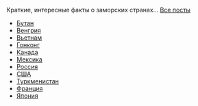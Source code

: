 Краткие, интересные факты о заморских странах...
<a href="/posts.html?zametki_o_stranah/README">Все посты</a>

* [Бутан](Бутан.md)
* [Венгрия](Венгрия.md)
* [Вьетнам](Вьетнам.md)
* [Гонконг](Гонконг.md)
* [Канада](Канада.md)
* [Мексика](Мексика.md)
* [Россия](Россия.md)
* [США](США.md)
* [Туркменистан](Туркменистан.md)
* [Франция](Франция.md)
* [Япония](Япония.md)